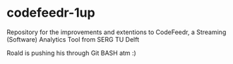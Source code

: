 # codefeedr-1up
Repository for the improvements and extentions to CodeFeedr, a Streaming (Software) Analytics Tool from SERG TU Delft

Roald is pushing his through Git BASH atm :)
